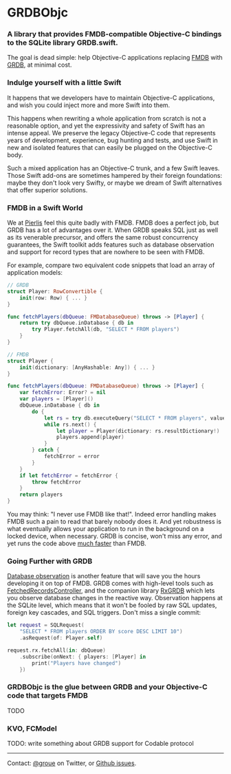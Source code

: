 GRDBObjc
========

### A library that provides FMDB-compatible Objective-C bindings to the SQLite library GRDB.swift.

The goal is dead simple: help Objective-C applications replacing [FMDB](http://github.com/ccgus/fmdb) with [GRDB](http://github.com/groue/GRDB.swift), at minimal cost.


### Indulge yourself with a little Swift

It happens that we developers have to maintain Objective-C applications, and wish you could inject more and more Swift into them.

This happens when rewriting a whole application from scratch is not a reasonable option, and yet the expressivity and safety of Swift has an intense appeal. We preserve the legacy Objective-C code that represents years of development, experience, bug hunting and tests, and use Swift in new and isolated features that can easily be plugged on the Objective-C body.

Such a mixed application has an Objective-C trunk, and a few Swift leaves. Those Swift add-ons are sometimes hampered by their foreign foundations: maybe they don't look very Swifty, or maybe we dream of Swift alternatives that offer superior solutions.


### FMDB in a Swift World

We at [Pierlis](http://pierlis.com) feel this quite badly with FMDB. FMDB does a perfect job, but GRDB has a lot of advantages over it. When GRDB speaks SQL just as well as its venerable precursor, and offers the same robust concurrency guarantees, the Swift toolkit adds features such as database observation and support for record types that are nowhere to be seen with FMDB.

For example, compare two equivalent code snippets that load an array of application models:

```swift
// GRDB
struct Player: RowConvertible {
    init(row: Row) { ... }
}

func fetchPlayers(dbQueue: FMDatabaseQueue) throws -> [Player] {
    return try dbQueue.inDatabase { db in
        try Player.fetchAll(db, "SELECT * FROM players")
    }
}

// FMDB
struct Player {
    init(dictionary: [AnyHashable: Any]) { ... }
}

func fetchPlayers(dbQueue: FMDatabaseQueue) throws -> [Player] {
    var fetchError: Error? = nil
    var players = [Player]()
    dbQueue.inDatabase { db in
        do {
            let rs = try db.executeQuery("SELECT * FROM players", values: nil)
            while rs.next() {
                let player = Player(dictionary: rs.resultDictionary!)
                players.append(player)
            }
        } catch {
            fetchError = error
        }
    }
    if let fetchError = fetchError {
        throw fetchError
    }
    return players
}
```

You may think: "I never use FMDB like that!". Indeed error handling makes FMDB such a pain to read that barely nobody does it. And yet robustness is what eventually allows your application to run in the background on a locked device, when necessary. GRDB is concise, won't miss any error, and yet runs the code above [much faster](https://github.com/groue/GRDB.swift/wiki/Performance) than FMDB.


### Going Further with GRDB

[Database observation](https://github.com/groue/GRDB.swift#database-changes-observation) is another feature that will save you the hours developing it on top of FMDB. GRDB comes with high-level tools such as [FetchedRecordsController](https://github.com/groue/GRDB.swift#fetchedrecordscontroller), and the companion library [RxGRDB](http://github.com/RxSwiftCommunity/RxGRDB) which lets you observe database changes in the reactive way. Observation happens at the SQLite level, which means that it won't be fooled by raw SQL updates, foreign key cascades, and SQL triggers. Don't miss a single commit:

```swift
let request = SQLRequest(
    "SELECT * FROM players ORDER BY score DESC LIMIT 10")
    .asRequest(of: Player.self)

request.rx.fetchAll(in: dbQueue)
    .subscribe(onNext: { players: [Player] in
        print("Players have changed")
    })
```


### GRDBObjc is the glue between GRDB and your Objective-C code that targets FMDB

TODO

### KVO, FCModel

TODO: write something about GRDB support for Codable protocol

---

Contact: [@groue](http://twitter.com/groue) on Twitter, or [Github issues](http://github.com/groue/GRDBObjc/issues).
